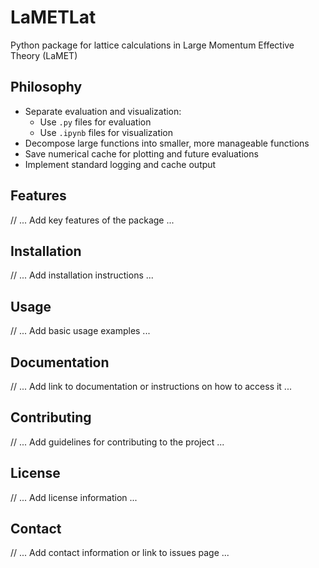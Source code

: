 # LaMETLat

Python package for lattice calculations in Large Momentum Effective Theory (LaMET)

## Philosophy

- Separate evaluation and visualization:
  - Use `.py` files for evaluation
  - Use `.ipynb` files for visualization
- Decompose large functions into smaller, more manageable functions
- Save numerical cache for plotting and future evaluations
- Implement standard logging and cache output

## Features

// ... Add key features of the package ...

## Installation

// ... Add installation instructions ...

## Usage

// ... Add basic usage examples ...

## Documentation

// ... Add link to documentation or instructions on how to access it ...

## Contributing

// ... Add guidelines for contributing to the project ...

## License

// ... Add license information ...

## Contact

// ... Add contact information or link to issues page ...